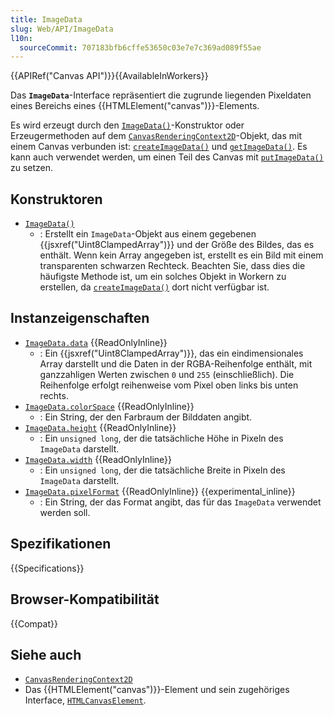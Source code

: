 ```yaml
---
title: ImageData
slug: Web/API/ImageData
l10n:
  sourceCommit: 707183bfb6cffe53650c03e7e7c369ad089f55ae
---
```


{{APIRef("Canvas API")}}{{AvailableInWorkers}}

Das **`ImageData`**-Interface repräsentiert die zugrunde liegenden Pixeldaten eines Bereichs eines {{HTMLElement("canvas")}}-Elements.

Es wird erzeugt durch den [`ImageData()`](/de/docs/Web/API/ImageData/ImageData)-Konstruktor oder Erzeugermethoden auf dem [`CanvasRenderingContext2D`](/de/docs/Web/API/CanvasRenderingContext2D)-Objekt, das mit einem Canvas verbunden ist: [`createImageData()`](/de/docs/Web/API/CanvasRenderingContext2D/createImageData) und [`getImageData()`](/de/docs/Web/API/CanvasRenderingContext2D/getImageData). Es kann auch verwendet werden, um einen Teil des Canvas mit [`putImageData()`](/de/docs/Web/API/CanvasRenderingContext2D/putImageData) zu setzen.

## Konstruktoren

- [`ImageData()`](/de/docs/Web/API/ImageData/ImageData)
  - : Erstellt ein `ImageData`-Objekt aus einem gegebenen {{jsxref("Uint8ClampedArray")}} und der Größe des Bildes, das es enthält. Wenn kein Array angegeben ist, erstellt es ein Bild mit einem transparenten schwarzen Rechteck. Beachten Sie, dass dies die häufigste Methode ist, um ein solches Objekt in Workern zu erstellen, da [`createImageData()`](/de/docs/Web/API/CanvasRenderingContext2D/createImageData) dort nicht verfügbar ist.

## Instanzeigenschaften

- [`ImageData.data`](/de/docs/Web/API/ImageData/data) {{ReadOnlyInline}}
  - : Ein {{jsxref("Uint8ClampedArray")}}, das ein eindimensionales Array darstellt und die Daten in der RGBA-Reihenfolge enthält, mit ganzzahligen Werten zwischen `0` und `255` (einschließlich). Die Reihenfolge erfolgt reihenweise vom Pixel oben links bis unten rechts.
- [`ImageData.colorSpace`](/de/docs/Web/API/ImageData/colorSpace) {{ReadOnlyInline}}
  - : Ein String, der den Farbraum der Bilddaten angibt.
- [`ImageData.height`](/de/docs/Web/API/ImageData/height) {{ReadOnlyInline}}
  - : Ein `unsigned long`, der die tatsächliche Höhe in Pixeln des `ImageData` darstellt.
- [`ImageData.width`](/de/docs/Web/API/ImageData/width) {{ReadOnlyInline}}
  - : Ein `unsigned long`, der die tatsächliche Breite in Pixeln des `ImageData` darstellt.
- [`ImageData.pixelFormat`](/de/docs/Web/API/ImageData/pixelFormat) {{ReadOnlyInline}} {{experimental_inline}}
  - : Ein String, der das Format angibt, das für das `ImageData` verwendet werden soll.

## Spezifikationen

{{Specifications}}

## Browser-Kompatibilität

{{Compat}}

## Siehe auch

- [`CanvasRenderingContext2D`](/de/docs/Web/API/CanvasRenderingContext2D)
- Das {{HTMLElement("canvas")}}-Element und sein zugehöriges Interface, [`HTMLCanvasElement`](/de/docs/Web/API/HTMLCanvasElement).
